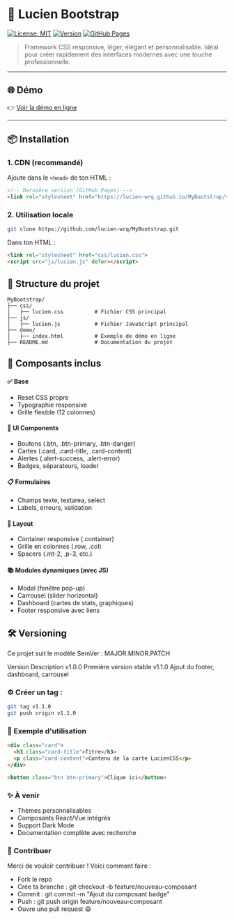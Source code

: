 # 🎨 Lucien Bootstrap

[![License: MIT](https://img.shields.io/badge/License-MIT-blue.svg)](LICENSE)
[![Version](https://img.shields.io/badge/version-1.1.0-green.svg)](https://github.com/lucien-wrq/MyBootstrap/tags)
[![GitHub Pages](https://img.shields.io/badge/demo-online-blue.svg)](https://lucien-wrq.github.io/MyBootstrap/versions/v1.0.0/demo/)

> Framework CSS responsive, léger, élégant et personnalisable. Idéal pour créer rapidement des interfaces modernes avec une touche professionnelle.

---

## 🌐 Démo

👉 [Voir la démo en ligne](https://lucien-wrq.github.io/MyBootstrap/versions/v1.0.0/demo/)

---

## 📦 Installation

### 1. CDN (recommandé)

Ajoute dans le `<head>` de ton HTML :

```html
<!-- Dernière version (GitHub Pages) -->
<link rel="stylesheet" href="https://lucien-wrq.github.io/MyBootstrap/versions/v1.0.0/css/styles.css">
```

### 2. Utilisation locale

````bash
git clone https://github.com/lucien-wrq/MyBootstrap.git
````

Dans ton HTML :

```html
<link rel="stylesheet" href="css/lucien.css">
<script src="js/lucien.js" defer></script>
```

## 📁 Structure du projet 

```
MyBootstrap/
├── css/
│   ├── lucien.css          # Fichier CSS principal
├── js/
│   ├── lucien.js           # Fichier JavaScript principal
├── demo/
│   ├── index.html          # Exemple de démo en ligne
├── README.md               # Documentation du projet
```

## 🧱 Composants inclus

#### ✅ Base

- Reset CSS propre
- Typographie responsive
- Grille flexible (12 colonnes)

#### 🎨 UI Components

- Boutons (.btn, .btn-primary, .btn-danger)
- Cartes (.card, .card-title, .card-content)
- Alertes (.alert-success, .alert-error)
- Badges, séparateurs, loader

#### 📋 Formulaires

- Champs texte, textarea, select
- Labels, erreurs, validation

#### 🔲 Layout

- Container responsive (.container)
- Grille en colonnes (.row, .col)
- Spacers (.mt-2, .p-3, etc.)

#### 📚 Modules dynamiques (avec JS)

- Modal (fenêtre pop-up)
- Carrousel (slider horizontal)
- Dashboard (cartes de stats, graphiques)
- Footer responsive avec liens

## 🛠️ Versioning
Ce projet suit le modèle SemVer : MAJOR.MINOR.PATCH


Version	Description
v1.0.0	Première version stable
v1.1.0	Ajout du footer, dashboard, carrousel

### ⚙️ Créer un tag :
````bash
git tag v1.1.0
git push origin v1.1.0
````

### 🧪 Exemple d'utilisation
````html
<div class="card">
  <h3 class="card-title">Titre</h3>
  <p class="card-content">Contenu de la carte LucienCSS</p>
</div>

<button class="btn btn-primary">Clique ici</button>
````

### ✨ À venir

- Thèmes personnalisables
- Composants React/Vue intégrés
- Support Dark Mode
- Documentation complète avec recherche

### 🤝 Contribuer
Merci de vouloir contribuer ! Voici comment faire :

- Fork le repo
- Crée ta branche : git checkout -b feature/nouveau-composant
- Commit : git commit -m "Ajout du composant badge"
- Push : git push origin feature/nouveau-composant
- Ouvre une pull request 😄
